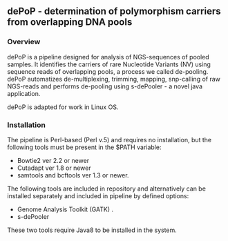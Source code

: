 ## dePoP - determination of polymorphism carriers from overlapping DNA pools

### Overview

dePoP is a pipeline designed for analysis of NGS-sequences of pooled samples. It identifies the carriers of rare Nucleotide Variants (NV) using sequence reads of overlapping pools, a process we called de-pooling. dePoP automatizes de-multiplexing, trimming, mapping, snp-calling of raw NGS-reads and performs de-pooling using s-dePooler - a novel java application.

dePoP is adapted for work in Linux OS.

### Installation

The pipeline is Perl-based (Perl v.5) and requires no installation, but the following tools must be present in the $PATH variable:

* Bowtie2 ver 2.2 or newer
* Cutadapt ver 1.8 or newer
* samtools and bcftools ver 1.3 or newer.

The following tools are included in repository and alternatively can be installed separately and included in pipeline by defined options:

* Genome Analysis Toolkit (GATK) .
* s-dePooler  

These two tools require Java8 to be installed in the system.
